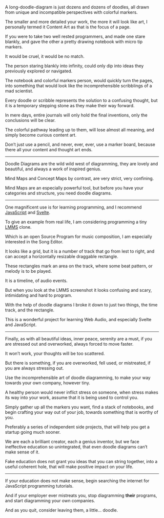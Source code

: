 A long-doodle-diagram is just dozens and dozens of doodles,
all drawn from unique and incompatible perspectives with colorful markers.

The smaller and more detailed your work, the more it will look like art,
I personally termed it Content Art as that is the focus of a page.

If you were to take two well rested programmers, and made one stare blankly,
and gave the other a pretty drawing notebook with micro tip markers.

It would be cruel,
it would be no match.

The person staring blankly into infinity,
could only dip into ideas they previously explored or navigated.

The notebook and colorful markers person, would quickly turn the pages,
into something that would look like the incomprehensible scribblings of a mad scientist.

Every doodle or scribble represents the solution to a confusing thought,
but it is a temporary stepping stone as they make their way forward.

In mere days, entire journals will only hold the final inventions,
only the conclusions will be clear.

The colorful pathway leading up to them, will lose almost all meaning,
and simply become curious content art.

Don’t just use a pencil, and never, ever, ever, use a marker board,
because there all your content and thought art ends.

---

Doodle Diagrams are the wild wild west of diagramming,
they are lovely and beautiful, and always a work of inspired genius.

Mind Maps and Concept Maps by contrast,
are very strict, very confining.

Mind Maps are an especially powerful tool,
but before you have your categories and structure, you need doodle diagrams.

---

One magnificent use is for learning programming,
and I recommend [JavaScript] and [Svelte].

To give an example from real life,
I am considering programming a tiny [LMMS] clone.

Which is an open Source Program for music composition,
I am especially interested in the Song Editor.

It looks like a grid, but it is a number of track that go from lest to right,
and can accept a horizontally resizable draggable rectangle.

These rectangles mark an area on the track,
where some beat pattern, or melody is to be played.

It is a timeline,
of audio events.

But when you look at the LMMS screenshot it looks confusing and scary,
intimidating and hard to program.

With the help of doodle diagrams I broke it down to just two things,
the time track, and the rectangle.

This is a wonderful project for learning Web Audio,
and especially Svelte and JavaScript.

---

Finally, as with all beautiful ideas, inner peace, serenity are a must,
if you are stressed out and overworked, always forced to move faster.

It won’t work,
your thoughts will be too scattered.

But there is something,
if you are overworked, fell used, or mistreated, if you are always stressing out.

Use the incomprehensible art of doodle diagramming,
to make your way towards your own company, however tiny.

A healthy person would never inflict stress on someone,
when stress makes its way into your work, assume that it is being used to control you.

Simply gather up all the markers you want, find a stack of notebooks,
and begin crafting your way out of your job, towards something that is worthy of you.

Preferably a series of independent side projects,
that will help you get a startup going much sooner.

We are each a brilliant creator, each a genius inventor,
but we face ineffective education so unintegrated, that even doodle diagrams can’t make sense of it.

Fake education does not grant you ideas that you can string together,
into a useful coherent hole, that will make positive impact on your life.

---

If your education does not make sense,
begin searching the internet for JavaScript programming tutorials.

And if your employer ever mistreats you,
stop diagramming __their__ programs, and start diagramming your own companies.

And as you quit, consider leaving them,
a little... doodle.

[LMMS]: https://www.youtube.com/watch?v=0sRvkaxh8EU
[Svelte]: https://www.youtube.com/results?search_query=Svelte+tutorial
[JavaScript]: https://www.youtube.com/results?search_query=JavaScript+course+tutorial
